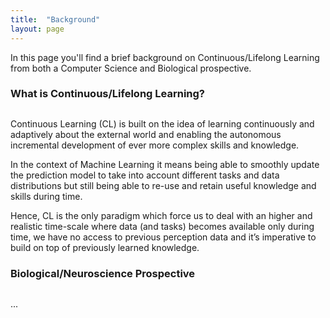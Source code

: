 ```yaml
---
title:  "Background"
layout: page
---
```


In this page you'll find a brief background on Continuous/Lifelong Learning from both a Computer Science and Biological prospective.

<a href="#cl-background"></a>
<h3 id="cl-backgorund" style="margin-bottom:30px">What is Continuous/Lifelong Learning?</h3>

Continuous Learning (CL) is built on the idea of learning continuously and adaptively about the external world and enabling the autonomous incremental development of ever more complex skills and knowledge.

In the context of Machine Learning it means being able to smoothly update the prediction model to take into account different tasks and data distributions but still being able to re-use and retain useful knowledge and skills during time.

Hence, CL is the only paradigm which force us to deal with an higher and realistic time-scale where data (and tasks) becomes available only during time, we have no access to previous perception data and it’s imperative to build on top of previously learned knowledge.

<a href="#cl-background"></a>
<h3 id="cl-backgorund" style="margin-bottom:30px">Biological/Neuroscience Prospective</h3>

...




